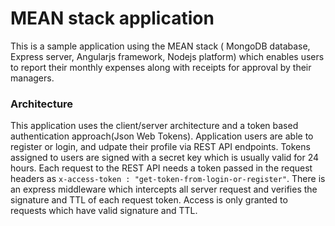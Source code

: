 # MEAN  stack application
This is a sample application using the MEAN stack ( MongoDB database, Express server, Angularjs framework, Nodejs
platform) which enables users to report their monthly expenses along with receipts for approval by their managers. 

### Architecture
This application uses the client/server architecture and a token based authentication approach(Json Web Tokens). 
Application users are able to register or login, and udpate their profile via REST API endpoints.
Tokens assigned to users are signed with a secret key which is usually valid for 24 hours. Each request to the REST API
needs a token passed in the request headers as ``` x-access-token : "get-token-from-login-or-register" ```. 
There is an express middleware which intercepts all server request and verifies the signature and TTL of each request 
token. Access is only granted to requests which have valid signature and TTL.
